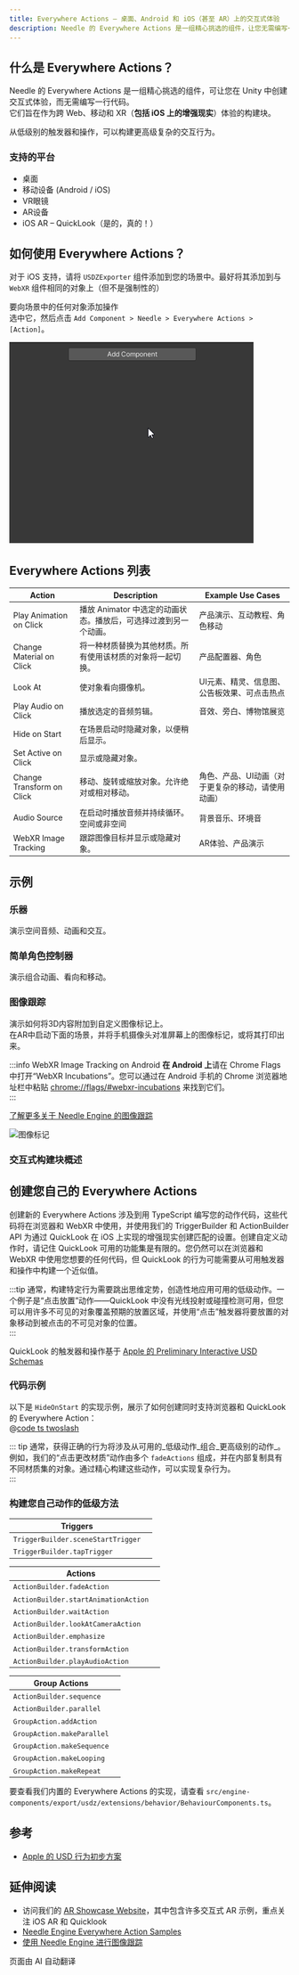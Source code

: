 ```yaml
---
title: Everywhere Actions — 桌面、Android 和 iOS（甚至 AR）上的交互式体验
description: Needle 的 Everywhere Actions 是一组精心挑选的组件，让您无需编写一行代码即可在 Unity 中创建交互式体验。它们旨在作为跨 Web、移动和 XR（**包括 iOS 上的增强现实**）体验的构建块。从低级别的触发器和操作，可以构建更高级复杂的交互行为。  
---
```


## 什么是 Everywhere Actions？

Needle 的 Everywhere Actions 是一组精心挑选的组件，可让您在 Unity 中创建交互式体验，而无需编写一行代码。  
它们旨在作为跨 Web、移动和 XR（**包括 iOS 上的增强现实**）体验的构建块。  

从低级别的触发器和操作，可以构建更高级复杂的交互行为。  

### 支持的平台
- 桌面
- 移动设备 (Android / iOS)
- VR眼镜
- AR设备
- iOS AR – QuickLook（是的，真的！）

## 如何使用 Everywhere Actions？

对于 iOS 支持，请将 `USDZExporter` 组件添加到您的场景中。最好将其添加到与 `WebXR` 组件相同的对象上（但不是强制性的）

要向场景中的任何对象添加操作  
选中它，然后点击 `Add Component > Needle > Everywhere Actions > [Action]`。

![](/imgs/everywhere-actions-component-menu.gif)

## Everywhere Actions 列表

| Action | Description | Example Use Cases |
| --- | --- | --- |
| Play Animation on Click | 播放 Animator 中选定的动画状态。播放后，可选择过渡到另一个动画。 | 产品演示、互动教程、角色移动 |
| Change Material on Click | 将一种材质替换为其他材质。所有使用该材质的对象将一起切换。 | 产品配置器、角色 |
| Look At | 使对象看向摄像机。 | UI元素、精灵、信息图、公告板效果、可点击热点 |
| Play Audio on Click | 播放选定的音频剪辑。 | 音效、旁白、博物馆展览 |
| Hide on Start | 在场景启动时隐藏对象，以便稍后显示。 |
| Set Active on Click | 显示或隐藏对象。 |  |
| Change Transform on Click | 移动、旋转或缩放对象。允许绝对或相对移动。 | 角色、产品、UI动画（对于更复杂的移动，请使用动画） |
| Audio Source | 在启动时播放音频并持续循环。空间或非空间 | 背景音乐、环境音 |
| WebXR Image Tracking | 跟踪图像目标并显示或隐藏对象。 | AR体验、产品演示 |

## 示例

### 乐器

演示空间音频、动画和交互。

<sample src="https://engine.needle.tools/samples-uploads/musical-instrument" />

### 简单角色控制器

演示组合动画、看向和移动。  

<sample src="https://engine.needle.tools/samples-uploads/usdz-characters" />

### 图像跟踪

演示如何将3D内容附加到自定义图像标记上。  
在AR中启动下面的场景，并将手机摄像头对准屏幕上的图像标记，或将其打印出来。    


:::info WebXR Image Tracking on Android
**在 Android 上**请在 Chrome Flags 中打开“WebXR Incubations”。您可以通过在 Android 手机的 Chrome 浏览器地址栏中粘贴 [chrome://flags/#webxr-incubations](chrome://flags/#webxr-incubations) 来找到它们。  
:::

[了解更多关于 Needle Engine 的图像跟踪](./webxr-image-tracking.md)

<img src="https://engine.needle.tools/samples-uploads/image-tracking/assets/needle-marker.png" alt="图像标记" width=300 />    

<sample src="https://engine.needle.tools/samples-uploads/image-tracking" />


### 交互式构建块概述

<sample src="https://engine.needle.tools/samples-uploads/usdz-interactivity" />

## 创建您自己的 Everywhere Actions

创建新的 Everywhere Actions 涉及到用 TypeScript 编写您的动作代码，这些代码将在浏览器和 WebXR 中使用，并使用我们的 TriggerBuilder 和 ActionBuilder API 为通过 QuickLook 在 iOS 上实现的增强现实创建匹配的设置。创建自定义动作时，请记住 QuickLook 可用的功能集是有限的。您仍然可以在浏览器和 WebXR 中使用您想要的任何代码，但 QuickLook 的行为可能需要从可用触发器和操作中构建一个近似值。 

:::tip
通常，构建特定行为需要跳出思维定势，创造性地应用可用的低级动作。一个例子是“点击放置”动作——QuickLook 中没有光线投射或碰撞检测可用，但您可以用许多不可见的对象覆盖预期的放置区域，并使用“点击”触发器将要放置的对象移动到被点击的不可见对象的位置。  
:::

QuickLook 的触发器和操作基于 [Apple 的 Preliminary Interactive USD Schemas](https://developer.apple.com/documentation/arkit/usdz_schemas_for_ar/actions_and_triggers)

### 代码示例

以下是 `HideOnStart` 的实现示例，展示了如何创建同时支持浏览器和 QuickLook 的 Everywhere Action：  
@[code ts twoslash](@code/component-everywhere-action-hideonstart.ts)

::: tip
通常，获得正确的行为将涉及从可用的_低级动作_组合_更高级别的动作_。例如，我们的“点击更改材质”动作由多个 `fadeActions` 组成，并在内部复制具有不同材质集的对象。通过精心构建这些动作，可以实现复杂行为。  
:::

### 构建您自己动作的低级方法

| Triggers | |
| --- | --- |
| `TriggerBuilder.sceneStartTrigger` | |
| `TriggerBuilder.tapTrigger` | |

| Actions | |
| --- | --- |
| `ActionBuilder.fadeAction` | |
| `ActionBuilder.startAnimationAction` | |
| `ActionBuilder.waitAction` | |
| `ActionBuilder.lookAtCameraAction` | |
| `ActionBuilder.emphasize` | |
| `ActionBuilder.transformAction` | |
| `ActionBuilder.playAudioAction` | |

|  Group Actions | |
| --- | --- |
| `ActionBuilder.sequence` | |
| `ActionBuilder.parallel` | |
| `GroupAction.addAction` | |
| `GroupAction.makeParallel` | |
| `GroupAction.makeSequence` | |
| `GroupAction.makeLooping` | |
| `GroupAction.makeRepeat` | |

要查看我们内置的 Everywhere Actions 的实现，请查看 `src/engine-components/export/usdz/extensions/behavior/BehaviourComponents.ts`。

## 参考
- [Apple 的 USD 行为初步方案](https://developer.apple.com/augmented-reality/quick-look/)

## 延伸阅读 

- 访问我们的 [AR Showcase Website](https://engine.needle.tools/projects/ar-showcase/)，其中包含许多交互式 AR 示例，重点关注 iOS AR 和 Quicklook
- [Needle Engine Everywhere Action Samples](https://engine.needle.tools/samples/?overlay=samples&tag=everywhere+actions) 
- [使用 Needle Engine 进行图像跟踪](./webxr-image-tracking.md)


页面由 AI 自动翻译